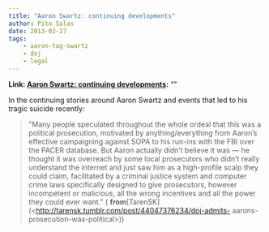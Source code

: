 ```yaml
---
title: "Aaron Swartz: continuing developments"
author: Pito Salas
date: 2013-02-27
tags:
    - aaron-tag-swartz
    - doj
    - legal
---
```


**Link: [Aaron Swartz: continuing developments](None):** ""



In the continuing stories around Aaron Swartz and events that led to his
tragic suicide recently:

> "Many people speculated throughout the whole ordeal that this was a
> political prosecution, motivated by anything/everything from Aaron’s
> effective campaigning against SOPA to his run-ins with the FBI over the
> PACER database. But Aaron actually didn’t believe it was — he thought it was
> overreach by some local prosecutors who didn’t really understand the
> internet and just saw him as a high-profile scalp they could claim,
> facilitated by a criminal justice system and computer crime laws
> specifically designed to give prosecutors, however incompetent or malicious,
> all the wrong incentives and all the power they could ever want." (
> **from**[TarenSK](<http://tarensk.tumblr.com/post/44047376234/doj-admits-
> aarons-prosecution-was-political>))


